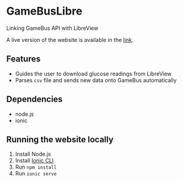 # GameBusLibre

Linking GameBus API with LibreView

A live version of the website is available in the [link](https://gamebuslibre.web.app/).

## Features

- Guides the user to download glucose readings from LibreView
- Parses `csv` file and sends new data onto GameBus automatically

## Dependencies

- node.js
- ionic

## Running the website locally

1. Install Node.js
2. Install [Ionic CLI](https://ionicframework.com/docs/intro/cli)
3. Run `npm install`
4. Run `ionic serve`